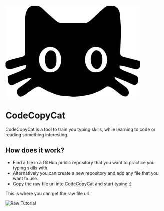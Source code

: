 ![Logo](website/images/CodeCopyCat-logo.svg)

# CodeCopyCat

CodeCopyCat is a tool to train you typing skills,
while learning to code or reading something interesting.

## How does it work?

- Find a file in a GitHub public repository that you want to practice you typing skills with.
- Alternatively you can create a new repository and add any file that you want to use.
- Copy the raw file url into CodeCopyCat and start typing :)

This is where you can get the raw file url:

![Raw Tutorial](website/images/raw-tutorial.png)
